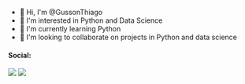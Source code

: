 - 👋 Hi, I'm @GussonThiago
- 👀 I'm interested in Python and Data Science
- 🌱 I'm currently learning Python
- 💞️ I'm looking to collaborate on projects in Python and data science

<!---
GussonThiago/GussonThiago is a ✨ special ✨ repository because its `README.md` (this file) appears on your GitHub profile.
You can click the Preview link to take a look at your changes.
--->
#### Social:
<div> 
  <a href="https://www.linkedin.com/in/thiago-gusson-nogueira-39151174/" target="_blank"><img src="https://img.shields.io/badge/-LinkedIn-%230077B5?style=for-the-badge&logo=linkedin&logoColor=white" target="_blank"></a>  
  <a href = "mailto:thiago_gusson.10@hotmail.com"><img src="https://img.shields.io/badge/-Hotmail-blue" target="_blank"></a>
  
</div>

